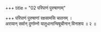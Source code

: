 +++
title = "02 परिपाणं पुरुषाणाम्"

+++
परिपाणं पुरुषाणां रक्षसामसि चातनम् ।  
अरायान् सर्वान् दुर्णाम्नो यातुधानान्विषूचीनान् विनाशय ॥ २ ॥
